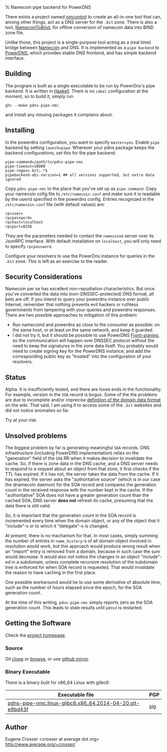 % Namecoin pipe backend for PowerDNS

There exists a project named
[nmcontrol](https://github.com/namecoin/nmcontrol) to create an
all-in-one tool that can, among other things, act as a DNS server
for the `.bit` zone. There is also a tool,
[NamecoinToBind](https://github.com/namecoin/NamecoinToBind),
for offline conversion of namecoin data into BIND zone file.

Unlike those, this project is a single-purpose tool acting as a (real
time) bridge between [Namecoin](http://namecoin.info/) and DNS.
It is implemented as a `pipe backend` to
[PowerDNS](https://www.powerdns.com/), which provides stable DNS
frontend, and has simple backend interface.

## Building

The program is built as a single executable to be run by PowerDns's
pipe backend. It is written in [Haskell](http://www.haskell.org/).
There is no `cabal` configuration at the moment, so to build it,
simply run

```
ghc --make pdns-pipe-nmc
```

and install any missing packages it complains about.

## Installing

In the powerdns configuration, you want to specify `master=yes`.
Enable `pipe` backend by setting `launch=pipe`.
Wherever your pdns package keeps the backend configurations, set
this for the pipe backend:

```
pipe-command=/path/to/pdns-pipe-nmc
pipe-timeout=10000
pipe-regex=.bit;.*$
pipebackend-abi-version=1 ## all versions supported, but extra data ignored
```

Copy `pdns-pipe-nmc` to the place that you've set up as `pipe-command`.
Copy your namecoin cofig file to `/etc/namecoin.conf` and make sure it
is readable by the userid specified in the powerdns config. Entries
recognized in the `/etc/namecoin.conf` file (with default values) are:

```
rpcuser=
rpcpassword=
rpchost=localhost
rpcport=8336
```

They are the parameters needed to contact the `namecoind` server over
its JsonRPC interface. With default installation on `localhost`, you
will only need to specify `rpcpassword`.

Configure your resolvers to use the PowerDns instance for queries in
the `.bit` zone. This is left as an exercise to the reader.

## Security Considerations

Namecoin per se has excellent non-repudiation characteristics. But
once you've converted the data into (non-DNSSEC-protected) DNS
format, all bets are off. If you intend to query your powerdns
instance over public Internet, remember that nothing prevents evil
hackers or ruthless governments from tampering with your queries
and powerdns responses. There are two possible approaches to
mitigation of this problem:

* Run namecoind and powerdns as close to the consumer as
possible: on the same host, or at least on the same network, and
keep it guarded.
* I did not try it, but it should be possible to use PowerDNS
[Front-signing](http://doc.powerdns.com/html/dnssec-modes.html#dnssec-frontserver),
so the communication will happen over DNSSEC protocol without the
need to keep the signatures in the zone data itself. You probably
would need to create signing key for the PowerDNS instance, and add
the corresponding public key as "trusted" into the configuration of
your resolvers.

## Status

Alpha. It is insufficiently tested, and there are loose ends in the
functionality. For example, version in the `SOA` record is bogus.
Some of the the problems are due to incomplete and/or imprecise
[definition of the domain data format](https://wiki.namecoin.info/index.php?title=Domain_Name_Specification)
on the wiki. That said, I am using it to access some of the `.bit` websites
and did not notice anomalies so far.

Try at your risk.

## Unsolved problems

The biggest problem by far is generating meaningful `SOA` records. DNS
infrastructure (including PowerDNS implementation) relies on the "generation"
field of the `SOA` RR when it makes decision to invalidate the cache. So,
if there is zone data in the DNS cache, and a DNS server needs to respond
to a request about an object from that zone, it first checks if the TTL
has expired. If it has not, the server takes the data from the cache. If
it has expired, the server asks the "authoritative source" (which is in
our case the dnamecoin daemon) for the SOA record and compares the
generation count in the received response with the number kept in the
cache. If the "authoritative" SOA does not have a greater generation
count than the cached SOA, DNS server **does not** refresh its cache,
presuming that the data there is still valid.

So, it is important that the generation count in the SOA record is
incremented every time when the domain object, or any of the object that
it "include"-s or to which it "delegate"-s is changed.

At present, there is no machanism for that. In most cases, simply
summing the number of entries in `name_history`-s of all domain object
involved in resolution would work, but this approach would produce
wrong result when an "import" entry is removed from a domain, because
in such case the sum would decrease. It would also not notice the
changes in an object "include"-ed in a subdomain, unless complete
recursive resolution of the subdomain tree is enforced for when
SOA record is requested. That would invalidate the reason to have
caching in the first place.

One possible workaround would be to use some derivative of absolute
time, such as the number of hours elapsed since the epoch, for the
SOA generation count.

At the time of this writing, `pdns-pipe-nmc` simply reports zero as
the SOA generation count. This leads to stale results until `pdnsd`
is restarted.

## Getting the Software

Check the [project homepage](http://www.average.org/pdns-pipe-nmc/).

### Source

Git [clone](git://git.average.org/git/pdns-pipe-nmc.git) or
[browse](http://www.average.org/gitweb/?p=pdns-pipe-nmc.git;a=summary),
or use [github mirror](https://github.com/crosser/pdns-pipe-nmc).

### Binary Executable

There is a binary built for x86_64 Linux with glibc6:

| Executable file                                                                                                      | PGP                                                                 |
|----------------------------------------------------------------------------------------------------------------------|---------------------------------------------------------------------|
| [pdns-pipe-nmc.linux-glibc6.x86_64.2014-04-20.git-e9bd43f](pdns-pipe-nmc.linux-glibc6.x86_64.2014-04-20.git-e9bd43f) | [sig](pdns-pipe-nmc.linux-glibc6.x86_64.2014-04-20.git-e9bd43f.sig) |

## Author

Eugene Crosser \<crosser at average dot org\>    
<http://www.average.org/~crosser/>
